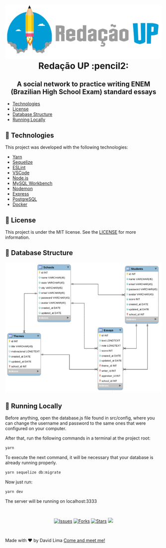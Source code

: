 <h1 align="center">
  <img src="logo.png" alt="Redação UP (logo)"/>
  Redação UP :pencil2:
</h1>

<h2 align="center">
  A social network to practice writing ENEM (Brazilian High School Exam) standard essays
</h2>

<ul>
  <li><a href="#wrench-technologies">Technologies</a></li>
  <li><a href="#memo-license">License</a></li>
  <li><a href="#floppydisk-database-structure">Database Structure</a></li>
  <li><a href="#runner-running-locally">Running Locally</a></li>
</ul>

## :wrench: Technologies

This project was developed with the following technologies:

- [Yarn](https://yarnpkg.com/)
- [Sequelize](https://sequelize.org/)
- [ESLint](https://eslint.org/)
- [VSCode](https://code.visualstudio.com/)
- [Node.js](https://nodejs.org/en/)
- [MySQL Workbench](https://www.mysql.com/products/workbench/)
- [Nodemon](https://www.npmjs.com/package/nodemon)
- [Express](https://expressjs.com/pt-br/)
- [PostgreSQL](https://www.postgresql.org/)
- [Docker](https://www.docker.com/)

## :memo: License

This project is under the MIT license. See the [LICENSE](LICENSE) for more information.

## :floppy_disk: Database Structure

<img alt="Database Structure" src="database-structure.png"/>

## :runner: Running Locally

Before anything, open the database.js file found in src/config, where you can change the username and password to the same ones that were configured on your computer.

After that, run the following commands in a terminal at the project root:

```sh
yarn
```

To execute the next command, it will be necessary that your database is already running properly.

```sh
yarn sequelize db:migrate
```

Now just run:

```sh
yarn dev
```

The server will be running on localhost:3333

<br/>

<p align="center">
  <a href="https://github.com/AntDavidLima/redacaoup-backend/issues"><img src="https://img.shields.io/github/issues/AntDavidLima/redacaoup-backend" alt="Issues"/></a>
  <a href="https://github.com/AntDavidLima/redacaoup-backend/network/members"><img src="https://img.shields.io/github/forks/AntDavidLima/redacaoup-backend" alt="Forks"/></a>
  <a href="https://github.com/AntDavidLima/redacaoup-backend/stargazers"><img src="https://img.shields.io/github/stars/AntDavidLima/redacaoup-backend" alt="Stars"/></a>
  <a href="LICENSE"><img src="https://img.shields.io/github/license/AntDavidLima/redacaoup-backend"/></a>
</p>

<br/>

Made with ♥ by David Lima [Come and meet me!](https://www.linkedin.com/in/antdavidlima/)
